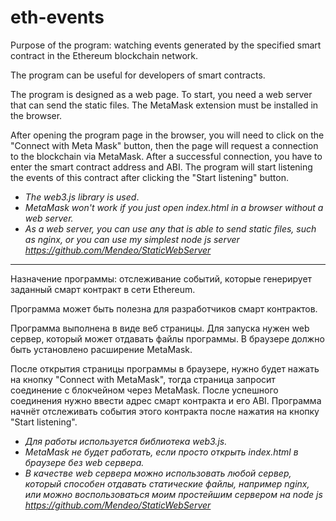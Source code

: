 # eth-events


Purpose of the program: watching events generated by the specified smart contract in the Ethereum blockchain network.

The program can be useful for developers of smart contracts.

The program is designed as a web page. To start, you need a web server that can send the static files. The MetaMask extension must be installed in the browser.

After opening the program page in the browser, you will need to click on the "Connect with Meta Mask" button, then the page will request a connection to the blockchain via MetaMask. After a successful connection, you have to enter the smart contract address and ABI. The program will start listening the events of this contract after clicking the "Start listening" button.

* *The web3.js library is used*.
* *MetaMask won't work if you just open index.html in a browser without a web server.*
* *As a web server, you can use any that is able to send static files, such as nginx, or you can use my simplest node js server https://github.com/Mendeo/StaticWebServer*
------
Назначение программы: отслеживание событий, которые генерирует заданный смарт контракт в сети Ethereum.

Программа может быть полезна для разработчиков смарт контрактов.

Программа выполнена в виде веб страницы. Для запуска нужен web сервер, который может отдавать файлы программы. В браузере должно быть установлено расширение MetaMask.

После открытия страницы программы в браузере, нужно будет нажать на кнопку "Connect with MetaMask", тогда страница запросит соединение с блокчейном через MetaMask. После успешного соединения нужно ввести адрес смарт контракта и его ABI. Программа начнёт отслеживать события этого контракта после нажатия на кнопку "Start listening".

* *Для работы используется библиотека web3.js.*
* *MetaMask не будет работать, если просто открыть index.html в браузере без web сервера.*
* *В качестве web сервера можно использовать любой сервер, который способен отдавать статические файлы, например nginx, или можно воспользоваться моим простейшим сервером на node js https://github.com/Mendeo/StaticWebServer*
